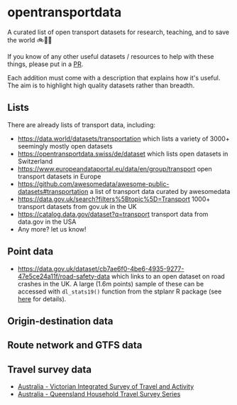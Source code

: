 # opentransportdata

A curated list of open transport datasets for research, teaching, and to save the world 🚲🚶🚀

If you know of any other useful datasets / resources to help with these things, please put in a [PR](https://github.com/Robinlovelace/opentransportdata/edit/master/README.md).

Each addition must come with a description that explains how it's useful.
The aim is to highlight high quality datasets rather than breadth.

## Lists

There are already lists of transport data, including:

- https://data.world/datasets/transportation which lists a variety of 3000+ seemingly mostly open datasets
- https://opentransportdata.swiss/de/dataset which lists open datasets in Switzerland
- https://www.europeandataportal.eu/data/en/group/transport open transport datasets in Europe
- https://github.com/awesomedata/awesome-public-datasets#transportation a list of transport data curated by awesomedata
- https://data.gov.uk/search?filters%5Btopic%5D=Transport 1000+ transport datasets from gov.uk in the UK
- https://catalog.data.gov/dataset?q=transport transport data from data.gov in the USA
- Any more? let us know!

## Point data

- https://data.gov.uk/dataset/cb7ae6f0-4be6-4935-9277-47e5ce24a11f/road-safety-data which links to an open dataset on road crashes in the UK. A large (1.6m points) sample of these can be accessed with `dl_stats19()` function from the stplanr R package (see [here](https://cran.r-project.org/web/packages/stplanr/vignettes/stplanr-paper.html) for details).

## Origin-destination data

## Route network and GTFS data

## Travel survey data

- [Australia - Victorian Integrated Survey of Travel and Activity](https://transport.vic.gov.au/about/data-and-research/vista/vista-data-and-publications)
- [Australia - Queensland Household Travel Survey Series](https://www.data.qld.gov.au/dataset/queensland-household-travel-survey-series)
